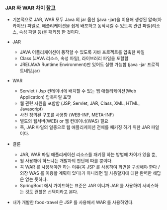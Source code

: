 ### JAR 와 WAR 차이 [참고](https://hye0-log.tistory.com/27)

* 기본적으로 JAR, WAR 모두 Java 의 jar 옵션 (java -jar)을 이용해 생성된 압축(아카이브) 파일로, 애플리케이션을 쉽게 배포하고 동작시킬 수 있도록 관련 파일(리소스, 속성 파일 등)을 패키징 한 것이다.


* JAR
    * JAVA 어플리케이션이 동작할 수 있도록 자바 프로젝트를 압축한 파일
    * Class (JAVA 리소스, 속성 파일), 라이브러리 파일을 포함함
    * JRE(JAVA Runtime Environment)만 있어도 실행 가능함 (java -jar 프로젝트네임.jar)


* WAR
    * Servlet / Jsp 컨테이너에 배치할 수 있는 웹 애플리케이션(Web Application) 압축파일 포맷
    * 웹 관련 자원을 포함함 (JSP, Servlet, JAR, Class, XML, HTML, Javascript)
    * 사전 정의된 구조를 사용함 (WEB-INF, META-INF)
    * 별도의 웹서버(WEB) or 웹 컨테이너(WAS) 필요
    * 즉, JAR 파일의 일종으로 웹 애플리케이션 전체를 패키징 하기 위한 JAR 파일이다.


* 결론 
    * JAR, WAR 파일 애플리케이션 리소스를 패키징 하는 방법에 차이가 있을 뿐,
    * 뭘 사용해야 하느냐는 개발자의 판단에 따를 뿐이다.
    * 꼭 WAR 를 사용해야만 하는 이유(꼭 JSP 를 사용하여 화면을 구성해야 한다 / 외장 WAS 를 이용할 계획이 있다)가 아니라면 뭘 사용할지에 대한 완벽한 해답은 없는 듯하다.
    * SpringBoot 에서 가이드하는 표준은 JAR 이니까 JAR 를 사용하여 서비스하는 것도 괜찮은 선택이라고 본다.


* 내가 개발한 food-travel 은 JSP 를 사용해서 WAR 를 사용하였다.